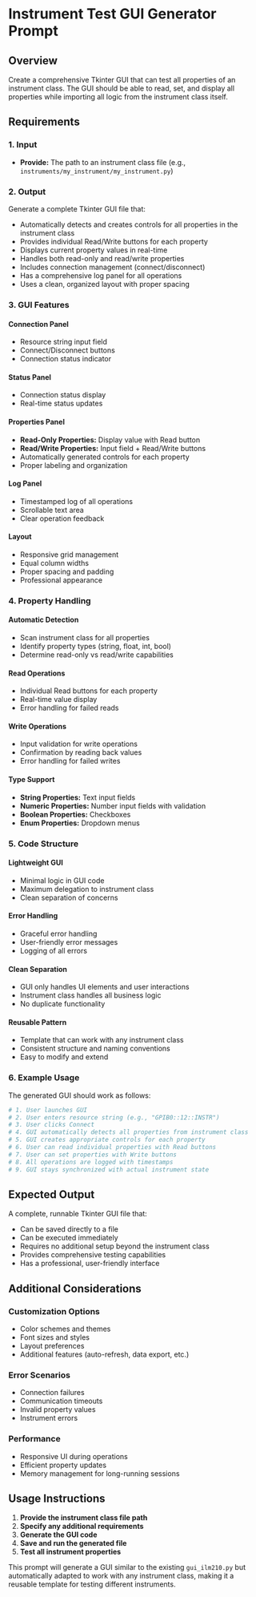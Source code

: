 # Instrument Test GUI Generator Prompt

## Overview
Create a comprehensive Tkinter GUI that can test all properties of an instrument class. The GUI should be able to read, set, and display all properties while importing all logic from the instrument class itself.

## Requirements

### 1. Input
- **Provide:** The path to an instrument class file (e.g., `instruments/my_instrument/my_instrument.py`)

### 2. Output
Generate a complete Tkinter GUI file that:
- Automatically detects and creates controls for all properties in the instrument class
- Provides individual Read/Write buttons for each property
- Displays current property values in real-time
- Handles both read-only and read/write properties
- Includes connection management (connect/disconnect)
- Has a comprehensive log panel for all operations
- Uses a clean, organized layout with proper spacing

### 3. GUI Features

#### Connection Panel
- Resource string input field
- Connect/Disconnect buttons
- Connection status indicator

#### Status Panel
- Connection status display
- Real-time status updates

#### Properties Panel
- **Read-Only Properties:** Display value with Read button
- **Read/Write Properties:** Input field + Read/Write buttons
- Automatically generated controls for each property
- Proper labeling and organization

#### Log Panel
- Timestamped log of all operations
- Scrollable text area
- Clear operation feedback

#### Layout
- Responsive grid management
- Equal column widths
- Proper spacing and padding
- Professional appearance

### 4. Property Handling

#### Automatic Detection
- Scan instrument class for all properties
- Identify property types (string, float, int, bool)
- Determine read-only vs read/write capabilities

#### Read Operations
- Individual Read buttons for each property
- Real-time value display
- Error handling for failed reads

#### Write Operations
- Input validation for write operations
- Confirmation by reading back values
- Error handling for failed writes

#### Type Support
- **String Properties:** Text input fields
- **Numeric Properties:** Number input fields with validation
- **Boolean Properties:** Checkboxes
- **Enum Properties:** Dropdown menus

### 5. Code Structure

#### Lightweight GUI
- Minimal logic in GUI code
- Maximum delegation to instrument class
- Clean separation of concerns

#### Error Handling
- Graceful error handling
- User-friendly error messages
- Logging of all errors

#### Clean Separation
- GUI only handles UI elements and user interactions
- Instrument class handles all business logic
- No duplicate functionality

#### Reusable Pattern
- Template that can work with any instrument class
- Consistent structure and naming conventions
- Easy to modify and extend

### 6. Example Usage

The generated GUI should work as follows:

```python
# 1. User launches GUI
# 2. User enters resource string (e.g., "GPIB0::12::INSTR")
# 3. User clicks Connect
# 4. GUI automatically detects all properties from instrument class
# 5. GUI creates appropriate controls for each property
# 6. User can read individual properties with Read buttons
# 7. User can set properties with Write buttons
# 8. All operations are logged with timestamps
# 9. GUI stays synchronized with actual instrument state
```

## Expected Output

A complete, runnable Tkinter GUI file that:
- Can be saved directly to a file
- Can be executed immediately
- Requires no additional setup beyond the instrument class
- Provides comprehensive testing capabilities
- Has a professional, user-friendly interface

## Additional Considerations

### Customization Options
- Color schemes and themes
- Font sizes and styles
- Layout preferences
- Additional features (auto-refresh, data export, etc.)

### Error Scenarios
- Connection failures
- Communication timeouts
- Invalid property values
- Instrument errors

### Performance
- Responsive UI during operations
- Efficient property updates
- Memory management for long-running sessions

## Usage Instructions

1. **Provide the instrument class file path**
2. **Specify any additional requirements**
3. **Generate the GUI code**
4. **Save and run the generated file**
5. **Test all instrument properties**

This prompt will generate a GUI similar to the existing `gui_ilm210.py` but automatically adapted to work with any instrument class, making it a reusable template for testing different instruments.

